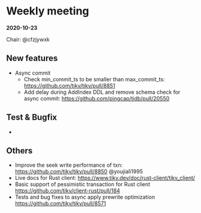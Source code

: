 # Weekly meeting

**2020-10-23**

Chair: @cfzjywxk 

## New features

* Async commit
  * Check min_commit_ts to be smaller than max_commit_ts: https://github.com/tikv/tikv/pull/8851
  *  Add delay during AddIndex DDL and remove schema check for async commit: https://github.com/pingcap/tidb/pull/20550

## Test & Bugfix
  * 

## Others
  * Improve the seek write performance of txn: https://github.com/tikv/tikv/pull/8850 @youjiali1995 
  * Live docs for Rust client: https://www.tikv.dev/doc/rust-client/tikv_client/
  * Basic support of pessimistic transaction for Rust client https://github.com/tikv/client-rust/pull/184
  * Tests and bug fixes to async apply prewrite optimization https://github.com/tikv/tikv/pull/8571
